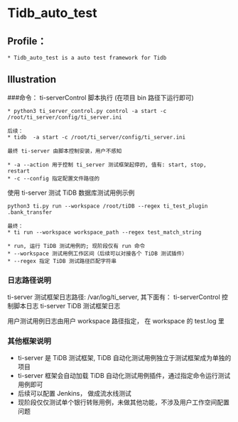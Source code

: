 # Tidb_auto_test

## Profile：
    * Tidb_auto_test is a auto test framework for Tidb
    
## Illustration

###命令：
ti-serverControl 脚本执行 (在项目 bin 路径下运行即可)

    * python3 ti_server_control.py control -a start -c 
    /root/ti_server/config/ti_server.ini
    
    后续： 
    * tidb  -a start -c /root/ti_server/config/ti_server.ini
    
    最终 ti-server 由脚本控制安装，用户不感知
    
    * -a --action 用于控制 ti_server 测试框架起停的, 值有: start, stop, restart
    * -c --config 指定配置文件路径的


使用 ti-server 测试 TiDB 数据库测试用例示例

    python3 ti.py run --workspace /root/tiDB --regex ti_test_plugin
    .bank_transfer

    最终：
    * ti run --workspace workspace_path --regex test_match_string
    
    * run, 运行 TiDB 测试用例的; 现阶段仅有 run 命令
    * --workspace 测试用例工作区间（后续可以对接各个 TiDB 测试插件）
    * --regex 指定 TiDB 测试路径匹配字符串

### 日志路径说明
ti-server 测试框架日志路径: /var/log/ti_server, 其下面有：
    ti-serverControl 控制脚本日志
    ti-server TiDB 测试框架日志

   
用户测试用例日志由用户 workspace 路径指定， 在 workspace 的 test.log 里 


### 其他框架说明
* ti-server 是 TiDB 测试框架, TiDB 自动化测试用例独立于测试框架成为单独的项目
* ti-server 框架会自动加载 TiDB 自动化测试用例插件，通过指定命令运行测试用例即可
* 后续可以配置 Jenkins， 做成流水线测试
* 现阶段仅仅测试单个银行转账用例，未做其他功能，不涉及用户工作空间配置问题

